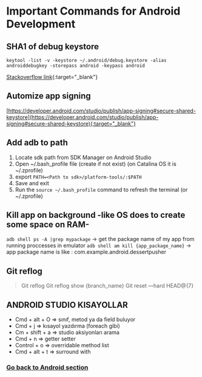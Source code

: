 # Important Commands for Android Development

## SHA1 of debug keystore

``keytool -list -v -keystore ~/.android/debug.keystore -alias androiddebugkey -storepass android -keypass android``

[Stackoverflow link](https://stackoverflow.com/questions/15727912/sha-1-fingerprint-of-keystore-certificate){:target="_blank"}

## Automize app signing

[https://developer.android.com/studio/publish/app-signing#secure-shared-keystore](https://developer.android.com/studio/publish/app-signing#secure-shared-keystore){:target="_blank"}

## Add adb to path

1. Locate sdk path from SDK Manager on Android Studio
2. Open ~/.bash_profile file (create if not exist) (on Catalina OS it is ~/.zprofile)
3. export `PATH=<Path to sdk>/platform-tools/:$PATH`
4. Save and exit
5. Run the `source ~/.bash_profile` command to refresh the terminal (or ~/.zprofile)
  
## Kill app on background -like OS does to create some space on RAM-

`adb shell ps -A |grep mypackage` -> get the package name of my app from running proccesses in emulator
`adb shell am kill {app_package_name}` -> app package name is like : com.example.android.dessertpusher

## Git reflog

> Git reflog
> Git reflog show {branch_name}
> Git reset —hard HEAD@{7}

## ANDROID STUDIO KISAYOLLAR

- Cmd + alt + O => sınıf, metod ya da field buluyor
- Cmd + j => kısayol yazdırma (foreach gibi)
- Cm + shift + a => studio aksiyonları arama
- Cmd + n => getter setter
- Control + o => overridable method list
- Cmd + alt + t => surround with

### [Go back to Android section](../android)
